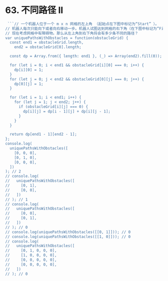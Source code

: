 # 63. 不同路径 II

```js
 ```// 一个机器人位于一个 m x n 网格的左上角 （起始点在下图中标记为“Start” ）。
// 机器人每次只能向下或者向右移动一步。机器人试图达到网格的右下角（在下图中标记为“Finish”）。
// 现在考虑网格中有障碍物。那么从左上角到右下角将会有多少条不同的路径？
var uniquePathsWithObstacles = function(obstacleGrid) {
  const end1 = obstacleGrid.length,
    end2 = obstacleGrid[0].length;

  const dp = Array.from({ length: end1 }, (_) => Array(end2).fill(0));

  for (let i = 0; i < end1 && obstacleGrid[i][0] === 0; i++) {
    dp[i][0] = 1;
  }
  for (let j = 0; j < end2 && obstacleGrid[0][j] === 0; j++) {
    dp[0][j] = 1;
  }

  for (let i = 1; i < end1; i++) {
    for (let j = 1; j < end2; j++) {
      if (obstacleGrid[i][j] === 0) {
        dp[i][j] = dp[i - 1][j] + dp[i][j - 1];
      }
    }
  }

  return dp[end1 - 1][end2 - 1];
};
console.log(
  uniquePathsWithObstacles([
    [0, 0, 0],
    [0, 1, 0],
    [0, 0, 0],
  ])
); // 2
// console.log(
//   uniquePathsWithObstacles([
//     [0, 1],
//     [0, 0],
//   ])
// ); // 1
// console.log(
//   uniquePathsWithObstacles([
//     [0, 0],
//     [0, 1],
//   ])
// ); // 0
// console.log(uniquePathsWithObstacles([[0, 1]])); // 0
// console.log(uniquePathsWithObstacles([[1, 0]])); // 0
// console.log(
//   uniquePathsWithObstacles([
//     [0, 1, 0, 0, 0],
//     [1, 0, 0, 0, 0],
//     [0, 0, 0, 0, 0],
//     [0, 0, 0, 0, 0],
//   ])
// ); // 0

